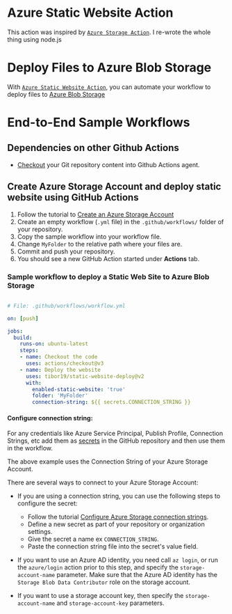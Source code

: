 # Azure Static Website Action

This action was inspired by  [`Azure Storage Action`](https://github.com/lauchacarro/Azure-Storage-Action). I re-wrote the whole thing using node.js

# Deploy Files to Azure Blob Storage

With [`Azure Static Website Action`](https://github.com/tibor19/static-website-deploy), you can automate your workflow to deploy files to [Azure Blob Storage](https://azure.microsoft.com/en-us/services/storage/blobs/)


# End-to-End Sample Workflows

## Dependencies on other Github Actions

* [Checkout](https://github.com/actions/checkout) your Git repository content into Github Actions agent.
  
## Create Azure Storage Account and deploy static website using GitHub Actions
1. Follow the tutorial to [Create an Azure Storage Account](https://docs.microsoft.com/es-es/learn/modules/create-azure-storage-account/5-exercise-create-a-storage-account)
2. Create an empty workflow (`.yml` file) in the `.github/workflows/` folder of your repository.
3. Copy the sample workflow into your workflow file.
4. Change `MyFolder` to the relative path where your files are.
5. Commit and push your repository.
6. You should see a new GitHub Action started under **Actions** tab.

### Sample workflow to deploy a Static Web Site to Azure Blob Storage
```yaml

# File: .github/workflows/workflow.yml

on: [push]

jobs:
  build:
    runs-on: ubuntu-latest
    steps: 
    - name: Checkout the code
      uses: actions/checkout@v3
    - name: Deploy the website
      uses: tibor19/static-website-deploy@v2
      with:
        enabled-static-website: 'true'
        folder: 'MyFolder'
        connection-string: ${{ secrets.CONNECTION_STRING }}

```

#### Configure connection string:

For any credentials like Azure Service Principal, Publish Profile, Connection Strings, etc add them as [secrets](https://developer.github.com/actions/managing-workflows/storing-secrets/) in the GitHub repository and then use them in the workflow.

The above example uses the Connection String of your Azure Storage Account.

There are several ways to connect to your Azure Storage Account:
* If you are using a connection string, you can use the following steps to configure the secret:
  * Follow the tutorial [Configure Azure Storage connection strings](https://docs.microsoft.com/en-us/azure/storage/common/storage-configure-connection-string).
  * Define a new secret as part of your repository or organization settings.
  * Give the secret a name ex `CONNECTION_STRING`.
  * Paste the connection string file into the secret's value field.

* If you want to use an Azure AD identity, you need call `az login`, or run the `azure/login` action prior to this step, and specify the `storage-account-name` parameter. Make sure that the Azure AD identity has the `Storage Blob Data Contributor` role on the storage account.

* If you want to use a storage account key, then specify the `storage-account-name` and `storage-account-key` parameters.
